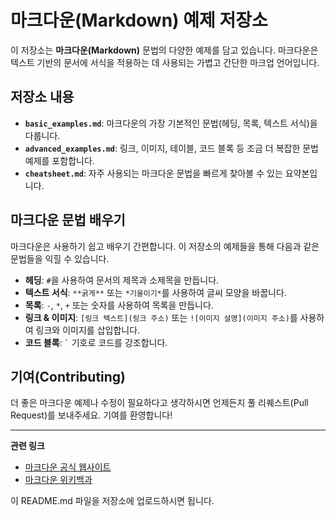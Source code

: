 # 마크다운(Markdown) 예제 저장소

이 저장소는 **마크다운(Markdown)** 문법의 다양한 예제를 담고 있습니다. 마크다운은 텍스트 기반의 문서에 서식을 적용하는 데 사용되는 가볍고 간단한 마크업 언어입니다.

## 저장소 내용

  * **`basic_examples.md`**: 마크다운의 가장 기본적인 문법(헤딩, 목록, 텍스트 서식)을 다룹니다.
  * **`advanced_examples.md`**: 링크, 이미지, 테이블, 코드 블록 등 조금 더 복잡한 문법 예제를 포함합니다.
  * **`cheatsheet.md`**: 자주 사용되는 마크다운 문법을 빠르게 찾아볼 수 있는 요약본입니다.

## 마크다운 문법 배우기

마크다운은 사용하기 쉽고 배우기 간편합니다. 이 저장소의 예제들을 통해 다음과 같은 문법들을 익힐 수 있습니다.

  * **헤딩**: `#`을 사용하여 문서의 제목과 소제목을 만듭니다.
  * **텍스트 서식**: `**굵게**` 또는 `*기울이기*`를 사용하여 글씨 모양을 바꿉니다.
  * **목록**: `-`, `*`, `+` 또는 숫자를 사용하여 목록을 만듭니다.
  * **링크 & 이미지**: `[링크 텍스트](링크 주소)` 또는 `![이미지 설명](이미지 주소)`를 사용하여 링크와 이미지를 삽입합니다.
  * **코드 블록**: `` ` `` 기호로 코드를 강조합니다.

## 기여(Contributing)

더 좋은 마크다운 예제나 수정이 필요하다고 생각하시면 언제든지 풀 리퀘스트(Pull Request)를 보내주세요. 기여를 환영합니다\!

-----

**관련 링크**

  * [마크다운 공식 웹사이트](https://daringfireball.net/projects/markdown/)
  * [마크다운 위키백과](https://www.google.com/search?q=https://ko.wikipedia.org/wiki/%EB%A7%88%ED%81%AC%EB%8B%A4%EC%9A%B4)

이 README.md 파일을 저장소에 업로드하시면 됩니다.